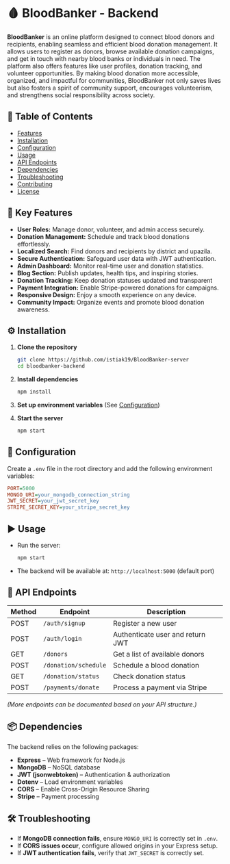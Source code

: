# 🩸 BloodBanker - Backend  

**BloodBanker** is an online platform designed to connect blood donors and recipients, enabling seamless and efficient blood donation management. It allows users to register as donors, browse available donation campaigns, and get in touch with nearby blood banks or individuals in need. The platform also offers features like user profiles, donation tracking, and volunteer opportunities. By making blood donation more accessible, organized, and impactful for communities, BloodBanker not only saves lives but also fosters a spirit of community support, encourages volunteerism, and strengthens social responsibility across society.

## 📖 Table of Contents  

- [Features](#-features)  
- [Installation](#-installation)  
- [Configuration](#-configuration)  
- [Usage](#-usage)  
- [API Endpoints](#-api-endpoints)  
- [Dependencies](#-dependencies)  
- [Troubleshooting](#-troubleshooting)  
- [Contributing](#-contributing)  
- [License](#-license)  

## 📌 Key Features 

- **User Roles:** Manage donor, volunteer, and admin access securely.  
- **Donation Management:** Schedule and track blood donations effortlessly.  
- **Localized Search:** Find donors and recipients by district and upazila.  
- **Secure Authentication:** Safeguard user data with JWT authentication.  
- **Admin Dashboard:**  Monitor real-time user and donation statistics.  
- **Blog Section:** Publish updates, health tips, and inspiring stories.  
- **Donation Tracking:** Keep donation statuses updated and transparent 
- **Payment Integration:** Enable Stripe-powered donations for campaigns.  
- **Responsive Design:** Enjoy a smooth experience on any device.  
- **Community Impact:** Organize events and promote blood donation awareness.  

## ⚙️ Installation  

1. **Clone the repository**  
   ```sh
   git clone https://github.com/istiak19/BloodBanker-server
   cd bloodbanker-backend
   ```

2. **Install dependencies**  
   ```sh
   npm install
   ```

3. **Set up environment variables** (See [Configuration](#-configuration))  

4. **Start the server**  
   ```sh
   npm start
   ```

## 🔧 Configuration  

Create a `.env` file in the root directory and add the following environment variables:  

```ini
PORT=5000
MONGO_URI=your_mongodb_connection_string
JWT_SECRET=your_jwt_secret_key
STRIPE_SECRET_KEY=your_stripe_secret_key
```

## ▶️ Usage  

- Run the server:  
  ```sh
  npm start
  ```
- The backend will be available at: `http://localhost:5000` (default port)  

## 📌 API Endpoints  

| Method | Endpoint            | Description                            |
|--------|---------------------|----------------------------------------|
| POST   | `/auth/signup`      | Register a new user                   |
| POST   | `/auth/login`       | Authenticate user and return JWT      |
| GET    | `/donors`           | Get a list of available donors        |
| POST   | `/donation/schedule`| Schedule a blood donation             |
| GET    | `/donation/status`  | Check donation status                 |
| POST   | `/payments/donate`  | Process a payment via Stripe          |

_(More endpoints can be documented based on your API structure.)_  

## 📦 Dependencies  

The backend relies on the following packages:  

- **Express** – Web framework for Node.js  
- **MongoDB** – NoSQL database  
- **JWT (jsonwebtoken)** – Authentication & authorization  
- **Dotenv** – Load environment variables  
- **CORS** – Enable Cross-Origin Resource Sharing  
- **Stripe** – Payment processing  

## 🛠 Troubleshooting  

- If **MongoDB connection fails**, ensure `MONGO_URI` is correctly set in `.env`.  
- If **CORS issues occur**, configure allowed origins in your Express setup.  
- If **JWT authentication fails**, verify that `JWT_SECRET` is correctly set.